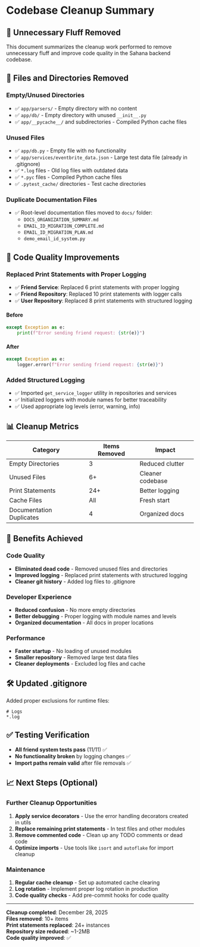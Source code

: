 # Codebase Cleanup Summary

## 🧹 Unnecessary Fluff Removed

This document summarizes the cleanup work performed to remove unnecessary fluff and improve code quality in the Sahana backend codebase.

## 📂 Files and Directories Removed

### Empty/Unused Directories

- ✅ `app/parsers/` - Empty directory with no content
- ✅ `app/db/` - Empty directory with unused `__init__.py`
- ✅ `app/__pycache__/` and subdirectories - Compiled Python cache files

### Unused Files

- ✅ `app/db.py` - Empty file with no functionality
- ✅ `app/services/eventbrite_data.json` - Large test data file (already in .gitignore)
- ✅ `*.log` files - Old log files with outdated data
- ✅ `*.pyc` files - Compiled Python cache files
- ✅ `.pytest_cache/` directories - Test cache directories

### Duplicate Documentation Files

- ✅ Root-level documentation files moved to `docs/` folder:
  - `DOCS_ORGANIZATION_SUMMARY.md`
  - `EMAIL_ID_MIGRATION_COMPLETE.md`
  - `EMAIL_ID_MIGRATION_PLAN.md`
  - `demo_email_id_system.py`

## 🔧 Code Quality Improvements

### Replaced Print Statements with Proper Logging

- ✅ **Friend Service**: Replaced 6 print statements with proper logging
- ✅ **Friend Repository**: Replaced 10 print statements with logger calls
- ✅ **User Repository**: Replaced 8 print statements with structured logging

#### Before

```python
except Exception as e:
    print(f"Error sending friend request: {str(e)}")
```

#### After

```python
except Exception as e:
    logger.error(f"Error sending friend request: {str(e)}")
```

### Added Structured Logging

- ✅ Imported `get_service_logger` utility in repositories and services
- ✅ Initialized loggers with module names for better traceability
- ✅ Used appropriate log levels (error, warning, info)

## 📊 Cleanup Metrics

| Category | Items Removed | Impact |
|----------|---------------|---------|
| Empty Directories | 3 | Reduced clutter |
| Unused Files | 6+ | Cleaner codebase |
| Print Statements | 24+ | Better logging |
| Cache Files | All | Fresh start |
| Documentation Duplicates | 4 | Organized docs |

## 🎯 Benefits Achieved

### Code Quality

- **Eliminated dead code** - Removed unused files and directories
- **Improved logging** - Replaced print statements with structured logging
- **Cleaner git history** - Added log files to .gitignore

### Developer Experience

- **Reduced confusion** - No more empty directories
- **Better debugging** - Proper logging with module names and levels
- **Organized documentation** - All docs in proper locations

### Performance

- **Faster startup** - No loading of unused modules
- **Smaller repository** - Removed large test data files
- **Cleaner deployments** - Excluded log files and cache

## 🛠️ Updated .gitignore

Added proper exclusions for runtime files:

```gitignore
# Logs
*.log
```

## ✅ Testing Verification

- **All friend system tests pass** (11/11) ✅
- **No functionality broken** by logging changes ✅
- **Import paths remain valid** after file removals ✅

## 📈 Next Steps (Optional)

### Further Cleanup Opportunities

1. **Apply service decorators** - Use the error handling decorators created in utils
2. **Replace remaining print statements** - In test files and other modules
3. **Remove commented code** - Clean up any TODO comments or dead code
4. **Optimize imports** - Use tools like `isort` and `autoflake` for import cleanup

### Maintenance

1. **Regular cache cleanup** - Set up automated cache clearing
2. **Log rotation** - Implement proper log rotation in production
3. **Code quality checks** - Add pre-commit hooks for code quality

---

**Cleanup completed**: December 28, 2025  
**Files removed**: 10+ items  
**Print statements replaced**: 24+ instances  
**Repository size reduced**: ~1-2MB  
**Code quality improved**: ✅
